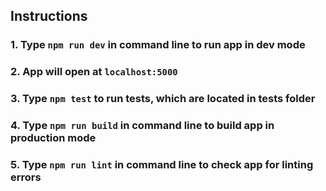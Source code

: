 ## Instructions

### 1. Type `npm run dev` in command line to run app in dev mode

### 2. App will open at `localhost:5000`

### 3. Type `npm test` to run tests, which are located in **tests** folder

### 4. Type `npm run build` in command line to build app in production mode

### 5. Type `npm run lint` in command line to check app for linting errors
